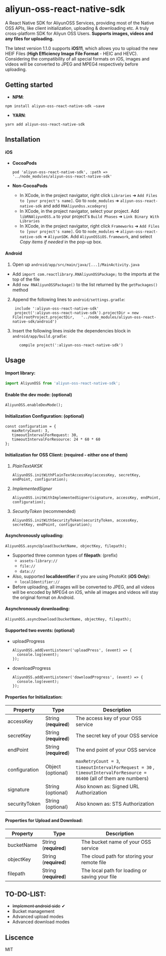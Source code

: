 
# aliyun-oss-react-native-sdk

A  React Native SDK for AliyunOSS Services, providing most of the Native OSS APIs, like client initialization, uploading & downloading etc. A truly cross-platform SDK for Aliyun OSS Users. **Supports images, videos and any files for uploading.**

The latest version 1.1.0 supports **iOS11**, which allows you to upload the new HEIF Files (**High Efficiency Image File Format** - HEIC and HEVC). Considering the compatibility of all special formats on iOS, images and videos will be converted to JPEG and MPEG4 respectively before uploading.



## Getting started

- **NPM**:

```
npm install aliyun-oss-react-native-sdk —save
```

- **YARN**: 

```
yarn add aliyun-oss-react-native-sdk
```

  

## Installation 

#### iOS

- **CocoaPods**

  `pod 'aliyun-oss-react-native-sdk', :path => '../node_modules/aliyun-oss-react-native-sdk'`

- **Non-CocoaPods**

  - In XCode, in the project navigator, right click `Libraries` ➜ `Add Files to [your project's name]`. Go to `node_modules` ➜ `aliyun-oss-react-native-sdk` and add `RNAliyunOss.xcodeproj`
  - In XCode, in the project navigator, select your project. Add `libRNAliyunOSS.a` to your project's `Build Phases` ➜ `Link Binary With Libraries`
  - In XCode, in the project navigator, right click `Frameworks` ➜ `Add Files to [your project's name]`. Go to `node_modules` ➜ `aliyun-oss-react-native-sdk` ➜ `AliyunSDK`. Add `AliyunOSSiOS.framework`, and select *Copy items if needed* in the pop-up box.



#### Android

1. Open up `android/app/src/main/java/[...]/MainActivity.java`
  - Add `import com.reactlibrary.RNAliyunOSSPackage;` to the imports at the top of the file
  - Add `new RNAliyunOSSPackage()` to the list returned by the `getPackages()` method
2. Append the following lines to `android/settings.gradle`:
   ```
   	include ':aliyun-oss-react-native-sdk'
   	project(':aliyun-oss-react-native-sdk').projectDir = new File(rootProject.projectDir, 	'../node_modules/aliyun-oss-react-native-sdk/android')
   ```
3. Insert the following lines inside the dependencies block in `android/app/build.gradle`:
   ```
      compile project(':aliyun-oss-react-native-sdk')
   ```




## Usage

#### Import library:

```javascript
import AliyunOSS from 'aliyun-oss-react-native-sdk';
```



#### Enable the dev mode: (optional)

```
AliyunOSS.enableDevMode();
```



#### Initialization Configuration: (optional)

```
const configuration = {
   maxRetryCount: 3,	
   timeoutIntervalForRequest: 30,
   timeoutIntervalForResource: 24 * 60 * 60
};
```



#### Initialization for OSS Client: (required - either one of them)

1. *PlainTextAKSK*

   ```
   AliyunOSS.initWithPlainTextAccessKey(accessKey, secretKey, endPoint, configuration);
   ```

2. *ImplementedSigner*

   ```
   AliyunOSS.initWithImplementedSigner(signature, accessKey, endPoint, configuration);
   ```

3. *SecurityToken* (recommended)

   ```
   AliyunOSS.initWithSecurityToken(securityToken, accessKey, secretKey, endPoint, configuration);
   ```




#### Asynchronously uploading:

```
AliyunOSS.asyncUpload(bucketName, objectKey, filepath);
```

- Supported three common types of **filepath**: (prefix)
  - `assets-library://`
  - `file://`
  - `data://`
- Also, supported **localIdentifier** if you are using PhotoKit (**iOS Only**):
  - `localIdentifier://`
- Before uploading, all images will be converted to JPEG, and all videos will be encoded by MPEG4 on iOS, while all images and videos will stay the original format on Android.




#### Asynchronously downloading:

```
AliyunOSS.asyncDownload(bucketName, objectKey, filepath);
```



#### Supported two events: (optional)

- uploadProgress

  ```
  AliyunOSS.addEventListener('uploadPress', (event) => {
    console.log(event);
  });
  ```

- downloadProgress

  ```
  AliyunOSS.addEventListener('downloadProgress', (event) => {
    console.log(event);
  });
  ```




#### Properties for Initialization:

| Property      | Type                  | Description                              |
| ------------- | --------------------- | ---------------------------------------- |
| accessKey     | String (**required**) | The access key of your OSS service       |
| secretKey     | String (**required**) | The secret key of your OSS service       |
| endPoint      | String (**required**) | The end point of your OSS service        |
| configuration | Object (optional)     | `maxRetryCount = 3`,  `timeoutIntervalForRequest = 30` ,  `timeoutIntervalForResource = 86400` (all of them are numbers) |
| signature     | String (optional)     | Also known as: Signed URL Authorization  |
| securityToken | String (optional)     | Also known as: STS Authorization         |



#### Properties for Upload and Download:

| Property   | Type                  | Description                              |
| ---------- | --------------------- | ---------------------------------------- |
| bucketName | String (**required**) | The bucket name of your OSS service      |
| objectKey  | String (**required**) | The cloud path for storing your remote file |
| filepath   | String (**required**) | The local path for loading or saving your file |



## TO-DO-LIST:

- ~~Implement android side~~  ✔︎
- Bucket management
- Advanced upload modes
- Advanced download modes



## Liscence

MIT
